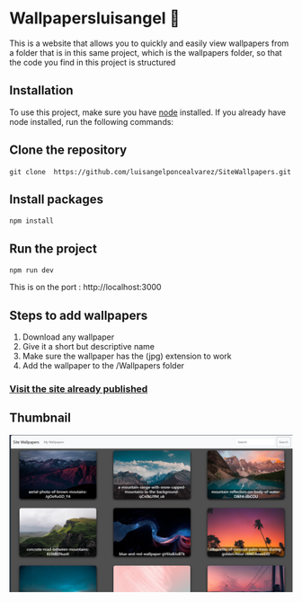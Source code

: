 # Wallpapersluisangel 👋

This is a website that allows you to quickly and easily view wallpapers from a folder that is in this same project, which is the wallpapers folder, so that the code you find in this project is structured

## Installation

To use this project, make sure you have [node](https://nodejs.org/en/download) installed. If you already have node installed, run the following commands:

## Clone the repository

```
git clone  https://github.com/luisangelponcealvarez/SiteWallpapers.git
```

## Install packages

```
npm install
```

## Run the project

```
npm run dev
```

This is on the port
: http://localhost:3000

## Steps to add wallpapers

1. Download any wallpaper
2. Give it a short but descriptive name
3. Make sure the wallpaper has the (jpg) extension to work
4. Add the wallpaper to the /Wallpapers folder

### [Visit the site already published](https://sitewallpapers.netlify.app/)

## Thumbnail

![Miniatura](/public/miniatura.png)
